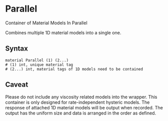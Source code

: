 # Parallel

Container of Material Models In Parallel

Combines multiple 1D material models into a single one.

## Syntax

```
material Parallel (1) (2...)
# (1) int, unique material tag
# (2...) int, material tags of 1D models need to be contained
```

## Caveat

Please do not include any viscosity related models into the wrapper. This container is only designed for
rate-independent hysteric models. The response of attached 1D material models will be output when recorded. The output
has the uniform size and data is arranged in the order as defined.
